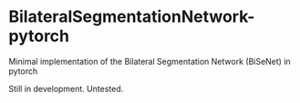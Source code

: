 # BilateralSegmentationNetwork-pytorch
Minimal implementation of the Bilateral Segmentation Network (BiSeNet) in pytorch

Still in development. Untested.
